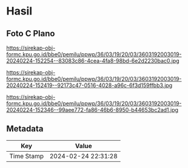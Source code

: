 # Hasil

## Foto C Plano

https://sirekap-obj-formc.kpu.go.id/bbe0/pemilu/ppwp/36/03/19/20/03/3603192003019-20240224-152254--83083c86-4cea-4fa8-98bd-6e2d2230bac0.jpg

https://sirekap-obj-formc.kpu.go.id/bbe0/pemilu/ppwp/36/03/19/20/03/3603192003019-20240224-152419--92173c47-0516-4028-a96c-6f3d159ffbb3.jpg

https://sirekap-obj-formc.kpu.go.id/bbe0/pemilu/ppwp/36/03/19/20/03/3603192003019-20240224-152346--99aee772-fa86-46b6-8950-b44653bc2ad1.jpg


## Metadata

| Key        | Value               |
| ---------- | ------------------- |
| Time Stamp | 2024-02-24 22:31:28 |



